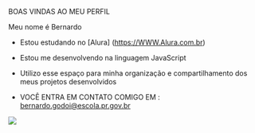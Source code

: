 BOAS VINDAS AO MEU PERFIL 

Meu nome é Bernardo 
- Estou estudando no [Alura] (https://WWW.Alura.com.br)
- Estou me desenvolvendo na linguagem JavaScript
- Utilizo esse espaço para minha organização e compartilhamento dos meus projetos desenvolvidos

- VOCÊ ENTRA EM CONTATO COMIGO EM : bernardo.godoi@escola.pr.gov.br

![](https://tenor.com/pt-BR/view/jiminlar-macaco-memes-gif-26668957)

